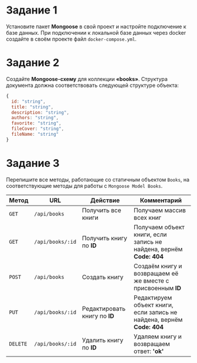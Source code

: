 # Задание 1
Установите пакет **Mongoose** в свой проект и настройте подключение к базе данных.
При подключении к локальной базе данных через docker создайте в своём проекте файл `docker-compose.yml`.

# Задание 2
Создайте **Mongoose-схему** для коллекции **«books»**. Структура документа должна соответствовать следующей структуре объекта:

```javascript
{
  id: "string",
  title: "string",
  description: "string",
  authors: "string",
  favorite: "string",
  fileCover: "string",
  fileName: "string"
}
```

# Задание 3
Перепишите все методы, работающие со статичным объектом `Books`, на соответствующие методы для работы с `Mongoose Model Books`.

| Метод | URL | Действие | Комментарий |
|--------|----------------|-----------------------|--------------------------------------------------------------------|
| `GET` | `/api/books` | Получить все книги | Получаем массив всех книг |
| `GET` | `/api/books/:id` | Получить книгу по **ID** | Получаем объект книги, если запись не найдена, вернём **Code: 404** |
| `POST` | `/api/books` | Создать книгу | Создаём книгу и возвращаем её же вместе с присвоенным **ID** |
| `PUT` | `/api/books/:id` | Редактировать книгу по **ID** | Редактируем объект книги, если запись не найдена, вернём **Code: 404** |
| `DELETE` | `/api/books/:id` | Удалить книгу по **ID** | Удаляем книгу и возвращаем ответ: **'ok'** |
